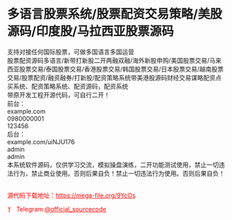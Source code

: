 # 多语言股票系统/股票配资交易策略/美股源码/印度股/马拉西亚股票源码

支持对接任何国际股票，可做多国语言多国运营<br>股票配资源码多语言/新带打新股二开两融双融/海外新股申购/美国股票交易/马来西亚股票交易/泰国股票交易/香港股票交易/韩国股票交易/日本股票交易/越南股票交易/股票配资/融资融券/打新股/配资策略系统带美港股源码财经交易谋略配资点买系统、配资策略系统、配资源码，配资系统<br>带原开发工程开源代码，可自行二开！<br>前台：<br>example.com<br>0980000001<br>123456<br>后台：<br>example.com/uiNJU176<br>admin<br>admin<br>本系统软件源码，仅供学习交流，模拟操盘演练，二开功能测试使用，禁止一切违法行为，禁止商业使用。否则后果自负！禁止一切违法行为使用。否则后果自负！<br><br>


<p style="color: red;">源代码下载地址：<a href="https://mega-file.org/9YcOs" style="color: red;">https://mega-file.org/9YcOs</a></p><p style="color: red;"><img src="https://cdn-icons-png.flaticon.com/512/2111/2111646.png" alt="Telegram Icon" style="width: 16px; vertical-align: middle; margin-right: 5px;">Telegram:<a href="https://t.me/official_sourcecode" style="color: red;">@official_sourcecode</a></p>